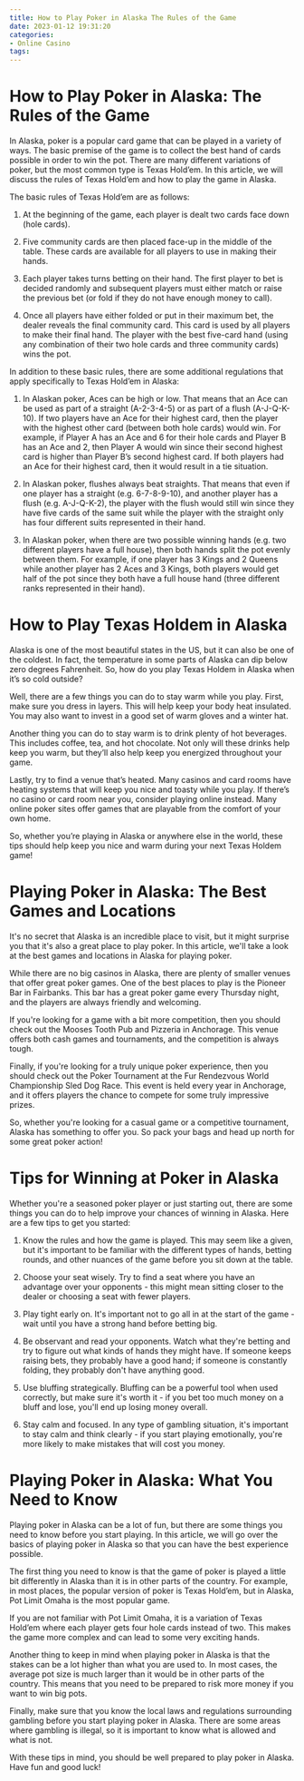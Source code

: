 ```yaml
---
title: How to Play Poker in Alaska The Rules of the Game
date: 2023-01-12 19:31:20
categories:
- Online Casino
tags:
---
```



#  How to Play Poker in Alaska: The Rules of the Game

In Alaska, poker is a popular card game that can be played in a variety of ways. The basic premise of the game is to collect the best hand of cards possible in order to win the pot. There are many different variations of poker, but the most common type is Texas Hold’em. In this article, we will discuss the rules of Texas Hold’em and how to play the game in Alaska.

The basic rules of Texas Hold’em are as follows:

1) At the beginning of the game, each player is dealt two cards face down (hole cards).

2) Five community cards are then placed face-up in the middle of the table. These cards are available for all players to use in making their hands.

3) Each player takes turns betting on their hand. The first player to bet is decided randomly and subsequent players must either match or raise the previous bet (or fold if they do not have enough money to call).

4) Once all players have either folded or put in their maximum bet, the dealer reveals the final community card. This card is used by all players to make their final hand. The player with the best five-card hand (using any combination of their two hole cards and three community cards) wins the pot.

In addition to these basic rules, there are some additional regulations that apply specifically to Texas Hold’em in Alaska:

1) In Alaskan poker, Aces can be high or low. That means that an Ace can be used as part of a straight (A-2-3-4-5) or as part of a flush (A-J-Q-K-10). If two players have an Ace for their highest card, then the player with the highest other card (between both hole cards) would win. For example, if Player A has an Ace and 6 for their hole cards and Player B has an Ace and 2, then Player A would win since their second highest card is higher than Player B’s second highest card. If both players had an Ace for their highest card, then it would result in a tie situation.

2) In Alaskan poker, flushes always beat straights. That means that even if one player has a straight (e.g. 6-7-8-9-10), and another player has a flush (e.g. A-J-Q-K-2), the player with the flush would still win since they have five cards of the same suit while the player with the straight only has four different suits represented in their hand.

3) In Alaskan poker, when there are two possible winning hands (e.g. two different players have a full house), then both hands split the pot evenly between them. For example, if one player has 3 Kings and 2 Queens while another player has 2 Aces and 3 Kings, both players would get half of the pot since they both have a full house hand (three different ranks represented in their hand).

#  How to Play Texas Holdem in Alaska 

Alaska is one of the most beautiful states in the US, but it can also be one of the coldest. In fact, the temperature in some parts of Alaska can dip below zero degrees Fahrenheit. So, how do you play Texas Holdem in Alaska when it’s so cold outside?

Well, there are a few things you can do to stay warm while you play. First, make sure you dress in layers. This will help keep your body heat insulated. You may also want to invest in a good set of warm gloves and a winter hat.

Another thing you can do to stay warm is to drink plenty of hot beverages. This includes coffee, tea, and hot chocolate. Not only will these drinks help keep you warm, but they’ll also help keep you energized throughout your game.

Lastly, try to find a venue that’s heated. Many casinos and card rooms have heating systems that will keep you nice and toasty while you play. If there’s no casino or card room near you, consider playing online instead. Many online poker sites offer games that are playable from the comfort of your own home.

So, whether you’re playing in Alaska or anywhere else in the world, these tips should help keep you nice and warm during your next Texas Holdem game!

#  Playing Poker in Alaska: The Best Games and Locations 

It's no secret that Alaska is an incredible place to visit, but it might surprise you that it's also a great place to play poker. In this article, we'll take a look at the best games and locations in Alaska for playing poker. 

While there are no big casinos in Alaska, there are plenty of smaller venues that offer great poker games. One of the best places to play is the Pioneer Bar in Fairbanks. This bar has a great poker game every Thursday night, and the players are always friendly and welcoming. 

If you're looking for a game with a bit more competition, then you should check out the Mooses Tooth Pub and Pizzeria in Anchorage. This venue offers both cash games and tournaments, and the competition is always tough. 

Finally, if you're looking for a truly unique poker experience, then you should check out the Poker Tournament at the Fur Rendezvous World Championship Sled Dog Race. This event is held every year in Anchorage, and it offers players the chance to compete for some truly impressive prizes. 

So, whether you're looking for a casual game or a competitive tournament, Alaska has something to offer you. So pack your bags and head up north for some great poker action!

#  Tips for Winning at Poker in Alaska 

Whether you're a seasoned poker player or just starting out, there are some things you can do to help improve your chances of winning in Alaska. Here are a few tips to get you started:

1. Know the rules and how the game is played. This may seem like a given, but it's important to be familiar with the different types of hands, betting rounds, and other nuances of the game before you sit down at the table.

2. Choose your seat wisely. Try to find a seat where you have an advantage over your opponents - this might mean sitting closer to the dealer or choosing a seat with fewer players.

3. Play tight early on. It's important not to go all in at the start of the game - wait until you have a strong hand before betting big.

4. Be observant and read your opponents. Watch what they're betting and try to figure out what kinds of hands they might have. If someone keeps raising bets, they probably have a good hand; if someone is constantly folding, they probably don't have anything good.

5. Use bluffing strategically. Bluffing can be a powerful tool when used correctly, but make sure it's worth it - if you bet too much money on a bluff and lose, you'll end up losing money overall.

6. Stay calm and focused. In any type of gambling situation, it's important to stay calm and think clearly - if you start playing emotionally, you're more likely to make mistakes that will cost you money.

#  Playing Poker in Alaska: What You Need to Know

Playing poker in Alaska can be a lot of fun, but there are some things you need to know before you start playing. In this article, we will go over the basics of playing poker in Alaska so that you can have the best experience possible.

The first thing you need to know is that the game of poker is played a little bit differently in Alaska than it is in other parts of the country. For example, in most places, the popular version of poker is Texas Hold’em, but in Alaska, Pot Limit Omaha is the most popular game.

If you are not familiar with Pot Limit Omaha, it is a variation of Texas Hold’em where each player gets four hole cards instead of two. This makes the game more complex and can lead to some very exciting hands.

Another thing to keep in mind when playing poker in Alaska is that the stakes can be a lot higher than what you are used to. In most cases, the average pot size is much larger than it would be in other parts of the country. This means that you need to be prepared to risk more money if you want to win big pots.

Finally, make sure that you know the local laws and regulations surrounding gambling before you start playing poker in Alaska. There are some areas where gambling is illegal, so it is important to know what is allowed and what is not.

With these tips in mind, you should be well prepared to play poker in Alaska. Have fun and good luck!